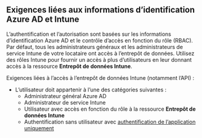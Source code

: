 <!-- This include is part of the Intune Data Warehouse documentation. -->

## <a name="azure-ad-and-intune-credential-requirements"></a>Exigences liées aux informations d’identification Azure AD et Intune

L’authentification et l’autorisation sont basées sur les informations d’identification Azure AD et le contrôle d’accès en fonction du rôle (RBAC). Par défaut, tous les administrateurs généraux et les administrateurs de service Intune de votre locataire ont accès à l’entrepôt de données. Utilisez des rôles Intune pour fournir un accès à plus d’utilisateurs en leur donnant accès à la ressource **Entrepôt de données Intune**.

Exigences liées à l’accès à l’entrepôt de données Intune (notamment l’API) :

  -  L’utilisateur doit appartenir à l’une des catégories suivantes :
      -  Administrateur général Azure AD
      -  Administrateur de service Intune
      -  Utilisateur avec accès en fonction du rôle à la ressource **Entrepôt de données Intune**
      -  Authentification sans utilisateur avec [authentification de l’application uniquement](../data-warehouse-app-only-auth.md) 